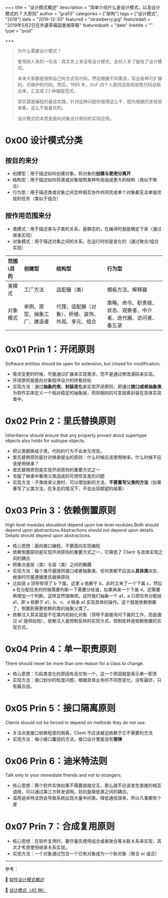 +++
title = "设计模式概述"
description = "简单介绍什么是设计模式，以及设计模式的 7 大原则"
author = "gra55"
categories = ["架构"]
tags = ["设计模式", "2019"]
date = "2019-12-30"
featured = "strawberry.jpg"
featuredalt = "2019年5月2日在外婆草莓园里摘草莓"
featuredpath = "date"
linktitle = ""
type = "post"

+++

> 为什么需要设计模式？
> 
> 套用树人哥的一句话：其实世上本没有设计模式，走的人多了就有了设计模式。
>
> 本来大家都是按照自己的方式写代码，然后根据不同需求，写出各种可扩展的、可维护的代码。然后，1995 年，GoF 四个人就将这些经验性代码总结出来，汇总成 23 种编程范式。
> 
> 其实就是编程的最佳实践，针对这种问题你就得这么干，因为根据历史经验来看，这么干是最优的。
> 
> 设计模式的本质是面向对象设计原则的实际应用。

# 0x00 设计模式分类

## 按目的来分
+ 创建型：用于描述如何创建对象，将对象的**创建与使用分离开**
+ 结构型：用于描述如何将类或对象按照某种布局组成更大的结构（类似于聚合）
+ 行为型：用于描述类或对象之间怎样相互协作共同完成单个对象都无法单独完成的任务（类似于组合）

## 按作用范围来分
+ 类模式：用于描述类与子类的关系，是静态的，在编译时就能确定下来（通过继承实现）
+ 对象模式：用于描述对象之间的关系，在运行时刻是变化的（通过聚合/组合实现）

| 范围\目的 | 创建型                       | 结构型                                             | 行为型                                                       |
| :-------- | :--------------------------- | :------------------------------------------------- | :----------------------------------------------------------- |
| 类模式    | 工厂方法                     | 适配器（类）                                       | 模板方法、解释器                                             |
| 对象模式  | 单例、原型、抽象工厂、建造者 | 代理、适配器（对象）、桥接、装饰、外观、享元、组合 | 策略、命令、职责链、状态、观察者、中介者、迭代器、访问者、备忘录 |

# 0x01 Prin 1：开闭原则

Software entities should be open for extension, but closed for modification.

+ 需求变更的时候，尽量通过扩展来实现需求，而不是通过修改源码来实现。
+ 开闭原则是面向对象程序设计的终极目标
+ 实现方法：通过**抽象约束、封装变化**来实现开闭原则，即通过**接口或者抽象类**为软件实体定义一个相对稳定的抽象层，而将相同的可变因素封装在具体实现类中。

# 0x02 Prin 2：里氏替换原则

Inheritance should ensure that any property proved about supertype objects also holds for subtype objects.

+ 把父类都换成子类，代码的行为不会发生改变。
+ 里氏替换原则是针对继承提出的原则：什么时候应该使用继承，什么时候不应该使用继承？
+ 里氏替换原则是实现开闭原则的重要方式之一
+ 克服了继承中重用父类造成的可用性变差的问题
+ 实现方法：子类继承父类时，可以增加新的方法，**不要重写父类的方法**（如果重写了父类方法，在多态的情况下，不会出现期望的结果）

# 0x03 Prin 3：依赖倒置原则

High level modules shouldnot depend upon low level modules.Both should depend upon abstractions.Abstractions should not depend upon details. Details should depend upon abstractions.

+ 核心思想：面向接口编程，不要面向实现编程
+ 依赖倒置原则是实现开闭原则的重要方式之一，它降低了 Client 与具体实现之间的耦合
+ 侧重点是层（类）与层（类）之间的解藕
+ 实现方法：每个类尽量提供接口或者抽象类、任何类都不应该从**具体类**派生、继承时尽量遵循里氏替换原则
+ 比如说 a 领导带领了 b 下属，这里 a 依赖于 b，此时又来了一个下属 c，然后 a 在分配任务的时候需要判断一下需要分给谁，如果再来一个下属 d，还需要再增加一个判断。这样显然很麻烦。这时我们抽象一个 a1，a 只把任务分配给 a1，即 a 依赖于 a1，b、c、d 继承 a1 实现具体的操作。这个就是依赖倒置了，倒置到需要依赖的类的抽象父类了。
+ 依赖注入其实就是不在类内初始化对象（领导不直接询问下属的工作，而是通过 a1 提供给他），依赖注入是控制反转的实现方式，控制反转是依赖倒置的实现方式。

# 0x04 Prin 4：单一职责原则

There should never be more than one reason for a class to change.

+ 核心思想：引起类变化的原因有且仅有一个，这一个原因就是表示单一职责
+ 实现方法：接口划分的粒度问题，根据具体业务的不同而变化。没有最好，只有最合适。

# 0x05 Prin 5：接口隔离原则

Clients should not be forced to depend on methods they do not use.

+ 关注点是接口依赖程度的隔离，Client 不应该被迫依赖于它不需要的方法
+ 实现方法：缩小接口囊括的方法，接口设计里面没有**银弹**

# 0x06 Prin 6：迪米特法则

Talk only to your immediate friends and not to strangers.

+ 核心思想：两个软件实体如果不需要直接交互，那么就不应该发生直接的相互调用，可以通过第三方转发调用。目的是降低类之间的耦合。
+ 滥用迪米特法则会导致系统出现大量中间类，降低通信效率，所以凡事都有个度

# 0x07 Prin 7：合成复用原则

+ 核心思想：在软件复用时，要尽量先使用组合或者聚合等关联关系来实现，其次才考虑使用继承关系实现。
+ 实现方法：一个对象通过包含一个已有对象成为一个新对象（聚合 or 组合）

---
参考：

:pushpin: [软件设计模式概述](http://c.biancheng.net/view/1317.html)

:pushpin: [设计模式（45 种）](https://github.com/guanguans/notes/blob/master/%E8%AE%BE%E8%AE%A1%E6%A8%A1%E5%BC%8F%EF%BC%8845%E7%A7%8D%EF%BC%89.md)